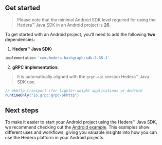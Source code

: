 ## Get started

> Please note that the minimal Android SDK level required for using the Hedera™ Java SDK in an Android project is **26**.

To get started with an Android project, you'll need to add the following **two** dependencies:

1. **Hedera™ Java SDK:**
```groovy
implementation 'com.hedera.hashgraph:sdk:2.35.1'
```

2. **gRPC implementation:**
> It is automatically aligned with the `grpc-api` version Hedera™ Java SDK use.
```groovy
// okhttp transport (for lighter-weight applications or Android
runtimeOnly("io.grpc:grpc-okhttp")
```

## Next steps
To make it easier to start your Android project using the Hedera™ Java SDK,
we recommend checking out the [Android example](../../example-android/README.md).
This examples show different uses and workflows,
giving you valuable insights into how you can use the Hedera platform in your Android projects.
